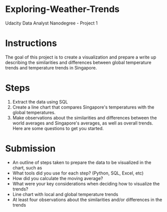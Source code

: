 # Exploring-Weather-Trends
Udacity Data Analyst Nanodegree - Project 1 

# Instructions
The goal of this project is to create a visualization and prepare a write up describing the similarities and differences between global temperature trends and temperature trends in Singapore.

# Steps
1. Extract the data using SQL
2. Create a line chart that compares Singapore's temperatures with the global temperatures. 
3. Make observations about the similarities and differences between the world averages and Singapore's averages, as well as overall trends. Here are some questions to get you started.

# Submission
- An outline of steps taken to prepare the data to be visualized in the chart, such as
- What tools did you use for each step? (Python, SQL, Excel, etc)
- How did you calculate the moving average?
- What were your key considerations when deciding how to visualize the trends?
- Line chart with local and global temperature trends
- At least four observations about the similarities and/or differences in the trends
